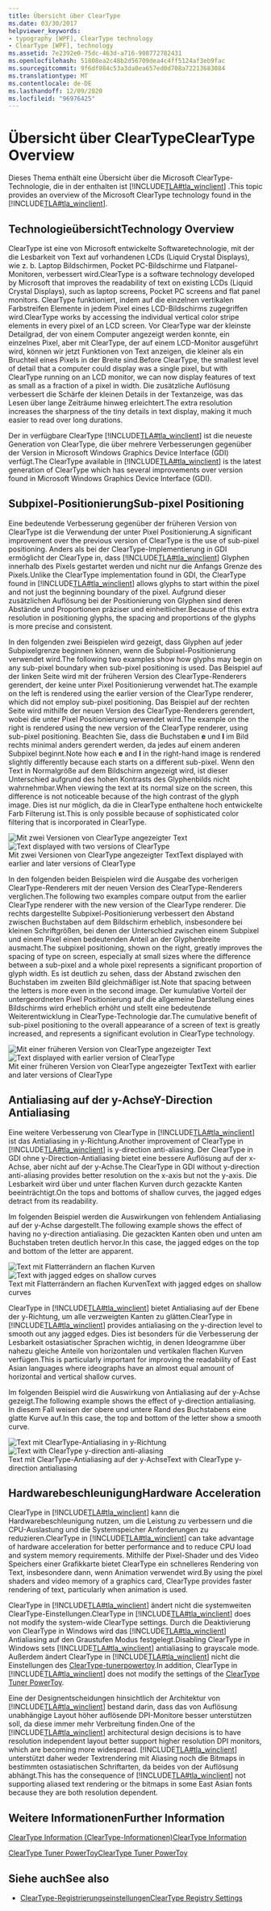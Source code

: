```yaml
---
title: Übersicht über ClearType
ms.date: 03/30/2017
helpviewer_keywords:
- typography [WPF], ClearType technology
- ClearType [WPF], technology
ms.assetid: 7e2392e0-75dc-463d-a716-908772782431
ms.openlocfilehash: 51808ea2c48b2d56709dea4c4ff5124af3eb9fac
ms.sourcegitcommit: 9f6df084c53a3da0ea657ed0d708a72213683084
ms.translationtype: MT
ms.contentlocale: de-DE
ms.lasthandoff: 12/09/2020
ms.locfileid: "96976425"
---
```

# <a name="cleartype-overview"></a><span data-ttu-id="9b2c7-102">Übersicht über ClearType</span><span class="sxs-lookup"><span data-stu-id="9b2c7-102">ClearType Overview</span></span>
<span data-ttu-id="9b2c7-103">Dieses Thema enthält eine Übersicht über die Microsoft ClearType-Technologie, die in der enthalten ist [!INCLUDE[TLA#tla_winclient](../../../includes/tlasharptla-winclient-md.md)] .</span><span class="sxs-lookup"><span data-stu-id="9b2c7-103">This topic provides an overview of the Microsoft ClearType technology found in the [!INCLUDE[TLA#tla_winclient](../../../includes/tlasharptla-winclient-md.md)].</span></span>  

<a name="overview"></a>
## <a name="technology-overview"></a><span data-ttu-id="9b2c7-104">Technologieübersicht</span><span class="sxs-lookup"><span data-stu-id="9b2c7-104">Technology Overview</span></span>  
 <span data-ttu-id="9b2c7-105">ClearType ist eine von Microsoft entwickelte Softwaretechnologie, mit der die Lesbarkeit von Text auf vorhandenen LCDs (Liquid Crystal Displays), wie z. b. Laptop Bildschirmen, Pocket PC-Bildschirme und Flatpanel-Monitoren, verbessert wird.</span><span class="sxs-lookup"><span data-stu-id="9b2c7-105">ClearType is a software technology developed by Microsoft that improves the readability of text on existing LCDs (Liquid Crystal Displays), such as laptop screens, Pocket PC screens and flat panel monitors.</span></span>  <span data-ttu-id="9b2c7-106">ClearType funktioniert, indem auf die einzelnen vertikalen Farbstreifen Elemente in jedem Pixel eines LCD-Bildschirms zugegriffen wird.</span><span class="sxs-lookup"><span data-stu-id="9b2c7-106">ClearType works by accessing the individual vertical color stripe elements in every pixel of an LCD screen.</span></span> <span data-ttu-id="9b2c7-107">Vor ClearType war der kleinste Detailgrad, der von einem Computer angezeigt werden konnte, ein einzelnes Pixel, aber mit ClearType, der auf einem LCD-Monitor ausgeführt wird, können wir jetzt Funktionen von Text anzeigen, die kleiner als ein Bruchteil eines Pixels in der Breite sind.</span><span class="sxs-lookup"><span data-stu-id="9b2c7-107">Before ClearType, the smallest level of detail that a computer could display was a single pixel, but with ClearType running on an LCD monitor, we can now display features of text as small as a fraction of a pixel in width.</span></span> <span data-ttu-id="9b2c7-108">Die zusätzliche Auflösung verbessert die Schärfe der kleinen Details in der Textanzeige, was das Lesen über lange Zeiträume hinweg erleichtert.</span><span class="sxs-lookup"><span data-stu-id="9b2c7-108">The extra resolution increases the sharpness of the tiny details in text display, making it much easier to read over long durations.</span></span>  
  
 <span data-ttu-id="9b2c7-109">Der in verfügbare ClearType [!INCLUDE[TLA#tla_winclient](../../../includes/tlasharptla-winclient-md.md)] ist die neueste Generation von ClearType, die über mehrere Verbesserungen gegenüber der Version in Microsoft Windows Graphics Device Interface (GDI) verfügt.</span><span class="sxs-lookup"><span data-stu-id="9b2c7-109">The ClearType available in [!INCLUDE[TLA#tla_winclient](../../../includes/tlasharptla-winclient-md.md)] is the latest generation of ClearType which has several improvements over version found in Microsoft Windows Graphics Device Interface (GDI).</span></span>  
  
<a name="sub-pixel_positioning"></a>
## <a name="sub-pixel-positioning"></a><span data-ttu-id="9b2c7-110">Subpixel-Positionierung</span><span class="sxs-lookup"><span data-stu-id="9b2c7-110">Sub-pixel Positioning</span></span>  
 <span data-ttu-id="9b2c7-111">Eine bedeutende Verbesserung gegenüber der früheren Version von ClearType ist die Verwendung der unter Pixel Positionierung.</span><span class="sxs-lookup"><span data-stu-id="9b2c7-111">A significant improvement over the previous version of ClearType is the use of sub-pixel positioning.</span></span> <span data-ttu-id="9b2c7-112">Anders als bei der ClearType-Implementierung in GDI ermöglicht der ClearType in, dass [!INCLUDE[TLA#tla_winclient](../../../includes/tlasharptla-winclient-md.md)] Glyphen innerhalb des Pixels gestartet werden und nicht nur die Anfangs Grenze des Pixels.</span><span class="sxs-lookup"><span data-stu-id="9b2c7-112">Unlike the ClearType implementation found in GDI, the ClearType found in [!INCLUDE[TLA#tla_winclient](../../../includes/tlasharptla-winclient-md.md)] allows glyphs to start within the pixel and not just the beginning boundary of the pixel.</span></span> <span data-ttu-id="9b2c7-113">Aufgrund dieser zusätzlichen Auflösung bei der Positionierung von Glyphen sind deren Abstände und Proportionen präziser und einheitlicher.</span><span class="sxs-lookup"><span data-stu-id="9b2c7-113">Because of this extra resolution in positioning glyphs, the spacing and proportions of the glyphs is more precise and consistent.</span></span>  
  
 <span data-ttu-id="9b2c7-114">In den folgenden zwei Beispielen wird gezeigt, dass Glyphen auf jeder Subpixelgrenze beginnen können, wenn die Subpixel-Positionierung verwendet wird.</span><span class="sxs-lookup"><span data-stu-id="9b2c7-114">The following two examples show how glyphs may begin on any sub-pixel boundary when sub-pixel positioning is used.</span></span> <span data-ttu-id="9b2c7-115">Das Beispiel auf der linken Seite wird mit der früheren Version des ClearType-Renderers gerendert, der keine unter Pixel Positionierung verwendet hat.</span><span class="sxs-lookup"><span data-stu-id="9b2c7-115">The example on the left is rendered using the earlier version of the ClearType renderer, which did not employ sub-pixel positioning.</span></span> <span data-ttu-id="9b2c7-116">Das Beispiel auf der rechten Seite wird mithilfe der neuen Version des ClearType-Renderers gerendert, wobei die unter Pixel Positionierung verwendet wird.</span><span class="sxs-lookup"><span data-stu-id="9b2c7-116">The example on the right is rendered using the new version of the ClearType renderer, using sub-pixel positioning.</span></span> <span data-ttu-id="9b2c7-117">Beachten Sie, dass die Buchstaben **e** und **l** im Bild rechts minimal anders gerendert werden, da jedes auf einem anderen Subpixel beginnt.</span><span class="sxs-lookup"><span data-stu-id="9b2c7-117">Note how each **e** and **l** in the right-hand image is rendered slightly differently because each starts on a different sub-pixel.</span></span> <span data-ttu-id="9b2c7-118">Wenn den Text in Normalgröße auf dem Bildschirm angezeigt wird, ist dieser Unterschied aufgrund des hohen Kontrasts des Glyphenbilds nicht wahrnehmbar.</span><span class="sxs-lookup"><span data-stu-id="9b2c7-118">When viewing the text at its normal size on the screen, this difference is not noticeable because of the high contrast of the glyph image.</span></span> <span data-ttu-id="9b2c7-119">Dies ist nur möglich, da die in ClearType enthaltene hoch entwickelte Farb Filterung ist.</span><span class="sxs-lookup"><span data-stu-id="9b2c7-119">This is only possible because of sophisticated color filtering that is incorporated in ClearType.</span></span>  
  
 <span data-ttu-id="9b2c7-120">![Mit zwei Versionen von ClearType angezeigter Text](./media/wcpsdk-mmgraphics-text-cleartype-overview-01.png "wcpsdk_mmgraphics_text_cleartype_overview_01")</span><span class="sxs-lookup"><span data-stu-id="9b2c7-120">![Text displayed with two versions of ClearType](./media/wcpsdk-mmgraphics-text-cleartype-overview-01.png "wcpsdk_mmgraphics_text_cleartype_overview_01")</span></span>  
<span data-ttu-id="9b2c7-121">Mit zwei Versionen von ClearType angezeigter Text</span><span class="sxs-lookup"><span data-stu-id="9b2c7-121">Text displayed with earlier and later versions of ClearType</span></span>  
  
 <span data-ttu-id="9b2c7-122">In den folgenden beiden Beispielen wird die Ausgabe des vorherigen ClearType-Renderers mit der neuen Version des ClearType-Renderers verglichen.</span><span class="sxs-lookup"><span data-stu-id="9b2c7-122">The following two examples compare output from the earlier ClearType renderer with the new version of the ClearType renderer.</span></span> <span data-ttu-id="9b2c7-123">Die rechts dargestellte Subpixel-Positionierung verbessert den Abstand zwischen Buchstaben auf dem Bildschirm erheblich, insbesondere bei kleinen Schriftgrößen, bei denen der Unterschied zwischen einem Subpixel und einem Pixel einen bedeutenden Anteil an der Glyphenbreite ausmacht.</span><span class="sxs-lookup"><span data-stu-id="9b2c7-123">The subpixel positioning, shown on the right, greatly improves the spacing of type on screen, especially at small sizes where the difference between a sub-pixel and a whole pixel represents a significant proportion of glyph width.</span></span> <span data-ttu-id="9b2c7-124">Es ist deutlich zu sehen, dass der Abstand zwischen den Buchstaben im zweiten Bild gleichmäßiger ist.</span><span class="sxs-lookup"><span data-stu-id="9b2c7-124">Note that spacing between the letters is more even in the second image.</span></span> <span data-ttu-id="9b2c7-125">Der kumulative Vorteil der untergeordneten Pixel Positionierung auf die allgemeine Darstellung eines Bildschirms wird erheblich erhöht und stellt eine bedeutende Weiterentwicklung in ClearType-Technologie dar.</span><span class="sxs-lookup"><span data-stu-id="9b2c7-125">The cumulative benefit of sub-pixel positioning to the overall appearance of a screen of text is greatly increased, and represents a significant evolution in ClearType technology.</span></span>  
  
 <span data-ttu-id="9b2c7-126">![Mit einer früheren Version von ClearType angezeigter Text](./media/wcpsdk-mmgraphics-text-cleartype-overview-02.png "wcpsdk_mmgraphics_text_cleartype_overview_02")</span><span class="sxs-lookup"><span data-stu-id="9b2c7-126">![Text displayed with earlier version of ClearType](./media/wcpsdk-mmgraphics-text-cleartype-overview-02.png "wcpsdk_mmgraphics_text_cleartype_overview_02")</span></span>  
<span data-ttu-id="9b2c7-127">Mit einer früheren Version von ClearType angezeigter Text</span><span class="sxs-lookup"><span data-stu-id="9b2c7-127">Text with earlier and later versions of ClearType</span></span>  
  
<a name="y-direction_antialiasing"></a>
## <a name="y-direction-antialiasing"></a><span data-ttu-id="9b2c7-128">Antialiasing auf der y-Achse</span><span class="sxs-lookup"><span data-stu-id="9b2c7-128">Y-Direction Antialiasing</span></span>  
 <span data-ttu-id="9b2c7-129">Eine weitere Verbesserung von ClearType in [!INCLUDE[TLA#tla_winclient](../../../includes/tlasharptla-winclient-md.md)] ist das Antialiasing in y-Richtung.</span><span class="sxs-lookup"><span data-stu-id="9b2c7-129">Another improvement of ClearType in [!INCLUDE[TLA#tla_winclient](../../../includes/tlasharptla-winclient-md.md)] is y-direction anti-aliasing.</span></span> <span data-ttu-id="9b2c7-130">Der ClearType in GDI ohne y-Direction-Antialiasing bietet eine bessere Auflösung auf der x-Achse, aber nicht auf der y-Achse.</span><span class="sxs-lookup"><span data-stu-id="9b2c7-130">The ClearType in GDI without y-direction anti-aliasing provides better resolution on the x-axis but not the y-axis.</span></span> <span data-ttu-id="9b2c7-131">Die Lesbarkeit wird über und unter flachen Kurven durch gezackte Kanten beeinträchtigt.</span><span class="sxs-lookup"><span data-stu-id="9b2c7-131">On the tops and bottoms of shallow curves, the jagged edges detract from its readability.</span></span>  
  
 <span data-ttu-id="9b2c7-132">Im folgenden Beispiel werden die Auswirkungen von fehlendem Antialiasing auf der y-Achse dargestellt.</span><span class="sxs-lookup"><span data-stu-id="9b2c7-132">The following example shows the effect of having no y-direction antialiasing.</span></span> <span data-ttu-id="9b2c7-133">Die gezackten Kanten oben und unten am Buchstaben treten deutlich hervor.</span><span class="sxs-lookup"><span data-stu-id="9b2c7-133">In this case, the jagged edges on the top and bottom of the letter are apparent.</span></span>  
  
 <span data-ttu-id="9b2c7-134">![Text mit Flatterrändern an flachen Kurven](./media/wcpsdk-mmgraphics-text-cleartype-overview-03.png "wcpsdk_mmgraphics_text_cleartype_overview_03")</span><span class="sxs-lookup"><span data-stu-id="9b2c7-134">![Text with jagged edges on shallow curves](./media/wcpsdk-mmgraphics-text-cleartype-overview-03.png "wcpsdk_mmgraphics_text_cleartype_overview_03")</span></span>  
<span data-ttu-id="9b2c7-135">Text mit Flatterrändern an flachen Kurven</span><span class="sxs-lookup"><span data-stu-id="9b2c7-135">Text with jagged edges on shallow curves</span></span>  
  
 <span data-ttu-id="9b2c7-136">ClearType in [!INCLUDE[TLA#tla_winclient](../../../includes/tlasharptla-winclient-md.md)] bietet Antialiasing auf der Ebene der y-Richtung, um alle verzweigten Kanten zu glätten.</span><span class="sxs-lookup"><span data-stu-id="9b2c7-136">ClearType in [!INCLUDE[TLA#tla_winclient](../../../includes/tlasharptla-winclient-md.md)] provides antialiasing on the y-direction level to smooth out any jagged edges.</span></span> <span data-ttu-id="9b2c7-137">Dies ist besonders für die Verbesserung der Lesbarkeit ostasiatischer Sprachen wichtig, in denen Ideogramme über nahezu gleiche Anteile von horizontalen und vertikalen flachen Kurven verfügen.</span><span class="sxs-lookup"><span data-stu-id="9b2c7-137">This is particularly important for improving the readability of East Asian languages where ideographs have an almost equal amount of horizontal and vertical shallow curves.</span></span>  
  
 <span data-ttu-id="9b2c7-138">Im folgenden Beispiel wird die Auswirkung von Antialiasing auf der y-Achse gezeigt.</span><span class="sxs-lookup"><span data-stu-id="9b2c7-138">The following example shows the effect of y-direction antialiasing.</span></span> <span data-ttu-id="9b2c7-139">In diesem Fall weisen der obere und untere Rand des Buchstabens eine glatte Kurve auf.</span><span class="sxs-lookup"><span data-stu-id="9b2c7-139">In this case, the top and bottom of the letter show a smooth curve.</span></span>  
  
 <span data-ttu-id="9b2c7-140">![Text mit ClearType&#45;Antialiasing in y&#45;Richtung](./media/wcpsdk-mmgraphics-text-cleartype-overview-04.png "wcpsdk_mmgraphics_text_cleartype_overview_04")</span><span class="sxs-lookup"><span data-stu-id="9b2c7-140">![Text with ClearType y&#45;direction anti&#45;aliasing](./media/wcpsdk-mmgraphics-text-cleartype-overview-04.png "wcpsdk_mmgraphics_text_cleartype_overview_04")</span></span>  
<span data-ttu-id="9b2c7-141">Text mit ClearType-Antialiasing auf der y-Achse</span><span class="sxs-lookup"><span data-stu-id="9b2c7-141">Text with ClearType y-direction antialiasing</span></span>  
  
<a name="hardware_acceleration"></a>
## <a name="hardware-acceleration"></a><span data-ttu-id="9b2c7-142">Hardwarebeschleunigung</span><span class="sxs-lookup"><span data-stu-id="9b2c7-142">Hardware Acceleration</span></span>  
 <span data-ttu-id="9b2c7-143">ClearType in [!INCLUDE[TLA#tla_winclient](../../../includes/tlasharptla-winclient-md.md)] kann die Hardwarebeschleunigung nutzen, um die Leistung zu verbessern und die CPU-Auslastung und die Systemspeicher Anforderungen zu reduzieren.</span><span class="sxs-lookup"><span data-stu-id="9b2c7-143">ClearType in [!INCLUDE[TLA#tla_winclient](../../../includes/tlasharptla-winclient-md.md)] can take advantage of hardware acceleration for better performance and to reduce CPU load and system memory requirements.</span></span> <span data-ttu-id="9b2c7-144">Mithilfe der Pixel-Shader und des Video Speichers einer Grafikkarte bietet ClearType ein schnelleres Rendering von Text, insbesondere dann, wenn Animation verwendet wird.</span><span class="sxs-lookup"><span data-stu-id="9b2c7-144">By using the pixel shaders and video memory of a graphics card, ClearType provides faster rendering of text, particularly when animation is used.</span></span>  
  
 <span data-ttu-id="9b2c7-145">ClearType in [!INCLUDE[TLA#tla_winclient](../../../includes/tlasharptla-winclient-md.md)] ändert nicht die systemweiten ClearType-Einstellungen.</span><span class="sxs-lookup"><span data-stu-id="9b2c7-145">ClearType in [!INCLUDE[TLA#tla_winclient](../../../includes/tlasharptla-winclient-md.md)] does not modify the system-wide ClearType settings.</span></span> <span data-ttu-id="9b2c7-146">Durch die Deaktivierung von ClearType in Windows wird das [!INCLUDE[TLA#tla_winclient](../../../includes/tlasharptla-winclient-md.md)] Antialiasing auf den Graustufen Modus festgelegt.</span><span class="sxs-lookup"><span data-stu-id="9b2c7-146">Disabling ClearType in Windows sets [!INCLUDE[TLA#tla_winclient](../../../includes/tlasharptla-winclient-md.md)] antialiasing to grayscale mode.</span></span> <span data-ttu-id="9b2c7-147">Außerdem ändert ClearType in [!INCLUDE[TLA#tla_winclient](../../../includes/tlasharptla-winclient-md.md)] nicht die Einstellungen des [ClearType-tunerpowertoy](https://www.microsoft.com/typography/ClearTypePowerToy.mspx).</span><span class="sxs-lookup"><span data-stu-id="9b2c7-147">In addition, ClearType in [!INCLUDE[TLA#tla_winclient](../../../includes/tlasharptla-winclient-md.md)] does not modify the settings of the [ClearType Tuner PowerToy](https://www.microsoft.com/typography/ClearTypePowerToy.mspx).</span></span>  
  
 <span data-ttu-id="9b2c7-148">Eine der Designentscheidungen hinsichtlich der Architektur von [!INCLUDE[TLA#tla_winclient](../../../includes/tlasharptla-winclient-md.md)] bestand darin, dass das von Auflösung unabhängige Layout höher auflösende DPI-Monitore besser unterstützen soll, da diese immer mehr Verbreitung finden.</span><span class="sxs-lookup"><span data-stu-id="9b2c7-148">One of the [!INCLUDE[TLA#tla_winclient](../../../includes/tlasharptla-winclient-md.md)] architectural design decisions is to have resolution independent layout better support higher resolution DPI monitors, which are becoming more widespread.</span></span> <span data-ttu-id="9b2c7-149">[!INCLUDE[TLA#tla_winclient](../../../includes/tlasharptla-winclient-md.md)] unterstützt daher weder Textrendering mit Aliasing noch die Bitmaps in bestimmten ostasiatischen Schriftarten, da beides von der Auflösung abhängt.</span><span class="sxs-lookup"><span data-stu-id="9b2c7-149">This has the consequence of [!INCLUDE[TLA#tla_winclient](../../../includes/tlasharptla-winclient-md.md)] not supporting aliased text rendering or the bitmaps in some East Asian fonts because they are both resolution dependent.</span></span>  
  
<a name="further_information"></a>
## <a name="further-information"></a><span data-ttu-id="9b2c7-150">Weitere Informationen</span><span class="sxs-lookup"><span data-stu-id="9b2c7-150">Further Information</span></span>  
 [<span data-ttu-id="9b2c7-151">ClearType Information (ClearType-Informationen)</span><span class="sxs-lookup"><span data-stu-id="9b2c7-151">ClearType Information</span></span>](https://www.microsoft.com/typography/ClearTypeInfo.mspx)  
  
 [<span data-ttu-id="9b2c7-152">ClearType Tuner PowerToy</span><span class="sxs-lookup"><span data-stu-id="9b2c7-152">ClearType Tuner PowerToy</span></span>](https://www.microsoft.com/typography/ClearTypePowerToy.mspx)  
  
## <a name="see-also"></a><span data-ttu-id="9b2c7-153">Siehe auch</span><span class="sxs-lookup"><span data-stu-id="9b2c7-153">See also</span></span>

- [<span data-ttu-id="9b2c7-154">ClearType-Registrierungseinstellungen</span><span class="sxs-lookup"><span data-stu-id="9b2c7-154">ClearType Registry Settings</span></span>](cleartype-registry-settings.md)
